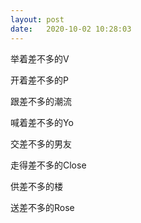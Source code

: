 ```yaml
---
layout: post
date:   2020-10-02 10:28:03
---
```


举着差不多的V

开着差不多的P

跟差不多的潮流

喊着差不多的Yo

交差不多的男友

走得差不多的Close

供差不多的楼

送差不多的Rose